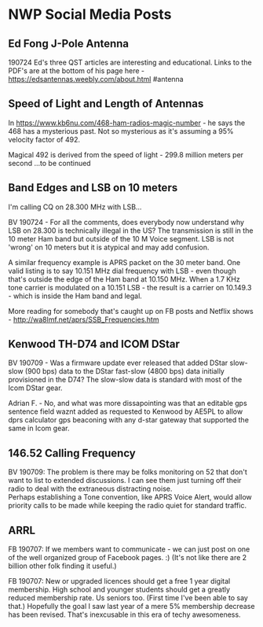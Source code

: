 # NWP Social Media Posts

## Ed Fong J-Pole Antenna
190724 Ed's three QST articles are interesting and educational. Links to the PDF's are at the bottom of his page here - https://edsantennas.weebly.com/about.html #antenna


## Speed of Light and Length of Antennas

In https://www.kb6nu.com/468-ham-radios-magic-number - he says the 468 has a mysterious past.   Not so mysterious as it's assuming a 95% velocity factor of 492.

Magical 492 is derived from the speed of light - 299.8 million meters per second
...to be continued

## Band Edges and LSB on 10 meters

I'm calling CQ on 28.300 MHz with LSB...

BV 190724 - For all the comments, does everybody now understand why LSB on 28.300 is technically illegal in the US? The transmission is still in the 10 meter Ham band but outside of the 10 M Voice segment. LSB is not 'wrong' on 10 meters but it is atypical and may add confusion.

A similar frequency example is APRS packet on the 30 meter band. One valid listing is to say 10.151 MHz dial frequency with LSB - even though that's outside the edge of the Ham band at 10.150 MHz. When a 1.7 KHz tone carrier is modulated on a 10.151 LSB - the result is a carrier on 10.149.3 - which is inside the Ham band and legal.

More reading for somebody that's caught up on FB posts and Netflix shows - http://wa8lmf.net/aprs/SSB_Frequencies.htm

## Kenwood TH-D74 and ICOM DStar

BV 190709 - Was a firmware update ever released that added DStar slow-slow (900 bps) data to the DStar fast-slow (4800 bps) data initially provisioned in the D74? The slow-slow data is standard with most of the Icom DStar gear.

   Adrian F. - No, and what was more dissapointing was that an editable gps sentence field waznt added as requested to Kenwood by AE5PL to allow dprs calculator gps beaconing with any d-star gateway that supported the same in Icom gear.

## 146.52 Calling Frequency

BV 190709: The problem is there may be folks monitoring on 52 that don't want to list to extended discussions.  I can see them just turning off their radio to deal with the extraneous distracting noise.   
Perhaps establishing a Tone convention, like APRS Voice Alert, would allow priority calls to be made while keeping the radio quiet for standard traffic.

## ARRL

FB 190707: If we members want to communicate - we can just post on one of the well organized group of Facebook pages. :) (It's not like there are 2 billion other folk finding it useful.)

FB 190707: New or upgraded licences should get a free 1 year digital membership. High school and younger students should get a greatly reduced membership rate. Us seniors too. (First time I've been able to say that.)
Hopefully the goal I saw last year of a mere 5% membership decrease has been revised. That's inexcusable in this era of techy awesomeness.

